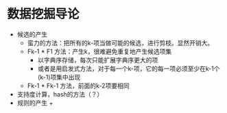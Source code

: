 # 数据挖掘导论

+ 候选的产生
  + 蛮力的方法：把所有的k-项当做可能的候选，进行剪枝。显然开销大。
  + Fk-1 * F1 方法：产生k，很难避免重复地产生候选项集
    + 以字典序存储，每次只能扩展字典序更大的项
    + 或者是用启发式方法，对于每一个k-项，它的每一项必须至少在k-1个(k-1)项集中出现
  + Fk-1 * Fk-1 方法，前面的k-2项要相同
+ 支持度计算，hash的方法（？）
+ 规则的产生
  + 
